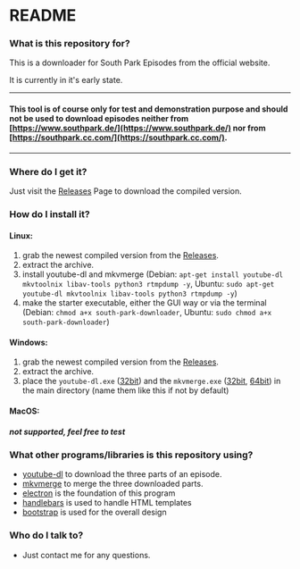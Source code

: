 # README #



### What is this repository for? ###
This is a downloader for South Park Episodes from the official website.

It is currently in it's early state.

------------------------------------

#### This tool is of course only for test and demonstration purpose and should not be used to download episodes neither from [https://www.southpark.de/](https://www.southpark.de/) nor from [https://southpark.cc.com/](https://southpark.cc.com/). ####

------------------------------------

### Where do I get it? ###

Just visit the [Releases](https://github.com/flokol120/South-Park-Downloader/releases/) Page to download the compiled version.

### How do I install it? ###

#### Linux: ####

1. grab the newest compiled version from the [Releases](https://github.com/flokol120/South-Park-Downloader/releases/).
2. extract the archive.
3. install youtube-dl and mkvmerge (Debian: `apt-get install youtube-dl mkvtoolnix libav-tools python3 rtmpdump -y`, Ubuntu: `sudo apt-get youtube-dl mkvtoolnix libav-tools python3 rtmpdump -y`)
4. make the starter executable, either the GUI way or via the terminal (Debian: `chmod a+x south-park-downloader`, Ubuntu: `sudo chmod a+x south-park-downloader`)

#### Windows: ####

1. grab the newest compiled version from the [Releases](https://github.com/flokol120/South-Park-Downloader/releases/).
2. extract the archive.
3. place the `youtube-dl.exe` ([32bit](https://yt-dl.org/downloads/2018.07.10/youtube-dl.exe)) and the `mkvmerge.exe` ([32bit](https://www.fosshub.com/MKVToolNix.html/mkvtoolnix-32-bit-25.0.0.7z), [64bit](https://www.fosshub.com/MKVToolNix.html/mkvtoolnix-64-bit-25.0.0.7z)) in the main directory (name them like this if not by default)

#### MacOS: ####

##### not supported, feel free to test #####

### What other programs/libraries is this repository using? ###

* [youtube-dl](https://rg3.github.io/youtube-dl/) to download the three parts of an episode.
* [mkvmerge](https://mkvtoolnix.download/doc/mkvmerge.html) to merge the three downloaded parts.
* [electron](https://electronjs.org/) is the foundation of this program
* [handlebars](https://handlebarsjs.com/) is used to handle HTML templates
* [bootstrap](https://getbootstrap.com/) is used for the overall design

### Who do I talk to? ###

* Just contact me for any questions.

